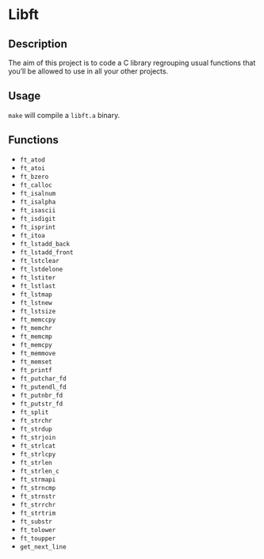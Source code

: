 # Libft

## Description

The aim of this project is to code a C library regrouping usual functions that
you’ll be allowed to use in all your other projects. <br>

## Usage

``make`` will compile a ``libft.a`` binary.


## Functions

* ``ft_atod``
* ``ft_atoi``
* ``ft_bzero``
* ``ft_calloc``
* ``ft_isalnum``
* ``ft_isalpha``
* ``ft_isascii``
* ``ft_isdigit``
* ``ft_isprint``
* ``ft_itoa``
* ``ft_lstadd_back``
* ``ft_lstadd_front``
* ``ft_lstclear``
* ``ft_lstdelone``
* ``ft_lstiter``
* ``ft_lstlast``
* ``ft_lstmap``
* ``ft_lstnew``
* ``ft_lstsize``
* ``ft_memccpy``
* ``ft_memchr``
* ``ft_memcmp``
* ``ft_memcpy``
* ``ft_memmove``
* ``ft_memset``
* ``ft_printf``
* ``ft_putchar_fd``
* ``ft_putendl_fd``
* ``ft_putnbr_fd``
* ``ft_putstr_fd``
* ``ft_split``
* ``ft_strchr``
* ``ft_strdup``
* ``ft_strjoin``
* ``ft_strlcat``
* ``ft_strlcpy``
* ``ft_strlen``
* ``ft_strlen_c``
* ``ft_strmapi``
* ``ft_strncmp``
* ``ft_strnstr``
* ``ft_strrchr``
* ``ft_strtrim``
* ``ft_substr``
* ``ft_tolower``
* ``ft_toupper``
* ``get_next_line``

